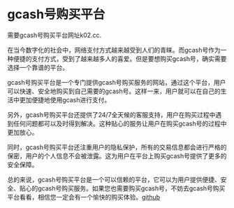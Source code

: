 # gcash号购买平台

需要gcash号购买平台网址k02.cc.

在当今数字化的社会中，网络支付方式越来越受到人们的青睐。而gcash号作为一种便捷的支付方式，受到了越来越多人的喜爱。但是要想购买gcash号，确实需要选择一个靠谱的平台。

gcash号购买平台是一个专门提供gcash号购买服务的网站，通过这个平台，用户可以快速、安全地购买到自己需要的gcash号。这样一来，用户就可以在自己的生活中更加便捷地使用gcash进行支付。

另外，gcash号购买平台还提供了24/7全天候的客服支持，用户在购买过程中遇到任何问题都可以及时得到解决。这种贴心的服务让用户在购买gcash号的过程中更加放心。

同时，gcash号购买平台还注重用户的隐私保护，所有的交易信息都会进行严格的保密，用户的个人信息不会被泄露。这为用户在平台上购买gcash号提供了更多的安全保障。

总的来说，gcash号购买平台是一个可以信赖的平台，它可以为用户提供便捷、安全、贴心的gcash号购买服务。如果您也需要购买gcash号，不妨去gcash号购买平台看看，相信您一定会有一个愉快的购买体验。[github](https://github.com)